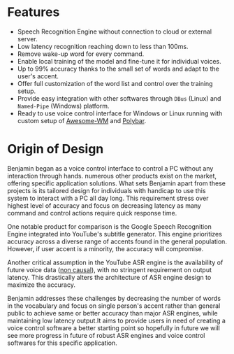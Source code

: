# Features

- Speech Recognition Engine without connection to cloud or external server.
- Low latency recognition reaching down to less than 100ms.
- Remove wake-up word for every command.
- Enable local training of the model and fine-tune it for individual voices.
- Up to 99% accuracy thanks to the small set of words and adapt to the user's accent.
- Offer full customization of the word list and control over the training setup.
- Provide easy integration with other softwares through `DBus` (Linux) and `Named-Pipe` (Windows) platform.
- Ready to use voice control interface for Windows or Linux running with custom setup of [Awesome-WM](https://awesomewm.org/) and [Polybar](https://github.com/polybar/polybar).

# Origin of Design
Benjamin began as a voice control interface to control a PC without any interaction through hands. numerous other products exist on the market, offering specific application solutions. What sets Benjamin apart from these projects is its tailored design for individuals with handicap to use this system to interact with a PC all day long. This requirement stress over highest level of accuracy and focus on decreasing latency as many command and control actions require quick response time.

One notable product for comparison is the Google Speech Recognition Engine integrated into YouTube's subtitle generator. This engine prioritizes accuracy across a diverse range of accents found in the general population. However, if user accent is a minority, the accuracy will compromise.

Another critical assumption in the YouTube ASR engine is the availability of future voice data ([non causal](https://en.wikipedia.org/wiki/Causality)), with no stringent requirement on output latency. This drastically alters the architecture of ASR engine design to maximize the accuracy.

Benjamin addresses these challenges by decreasing the number of words in the vocabulary and focus on single person's accent rather than general public to achieve same or better accuracy than major ASR engines, while maintaining low latency output.It aims to provide users in need of creating a voice control software a better starting point so hopefully in future we will see more progress in future of robust ASR engines and voice control softwares for this specific application.